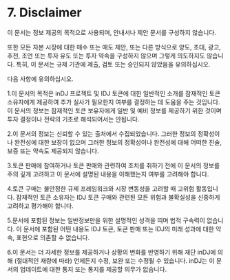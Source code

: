 # 7. Disclaimer

이 문서는 정보 제공의 목적으로 사용되며, 안내서나 제안 문서를 구성하지 않습니다.&#x20;

또한 모든 자본 시장에 대한 매수 또는 매도 제안, 또는 다른 방식으로 양도, 초대, 광고, 추천, 조언 또는 투자 유도 또는 투자 약속을 구성하지 않으며 그렇게 의도하지도 않습니다. 특히, 이 문서는 규제 기관에 제출, 검토 또는 승인되지 않았음을 유의하십시오.



다음 사항에 유의하십시오.

1.이 문서의 목적은 inDJ 프로젝트 및 IDJ 토큰에 대한 일반적인 소개를 잠재적인 토큰 소유자에게 제공하여 추가 실사가 필요한지 여부를 결정하는 데 도움을 주는 것입니다. 이 문서의 정보는 잠재적인 토큰 보유자에게 일반 및 예비 정보를 제공하기 위한 것이며 투자 결정이나 전략의 기초로 해석되어서는 안됩니다.

2.이 문서의 정보는 신뢰할 수 있는 출처에서 수집되었습니다. 그러한 정보의 정확성이나 완전성에 대한 보장이 없으며 그러한 정보의 정확성이나 완전성에 대해 어떠한 진술, 보증 또는 약속도 제공되지 않습니다.&#x20;

3.토큰 판매에 참여하거나 토큰 판매와 관련하여 조치를 취하기 전에 이 문서의 정보를 주의 깊게 고려하고 이 문서에 설명된 내용을 이해했는지 여부를 고려해야 합니다.&#x20;

4.토큰 구매는 불안정한 규제 프레임워크와 시장 변동성을 고려할 때 고위험 활동입니다. 잠재적인 토큰 소유자는 IDJ 토큰 구매와 관련된 모든 위험과 불확실성을 신중하게 고려하고 평가해야 합니다.&#x20;

5.문서에 포함된 정보는 일반정보만을 위한 설명적인 성격을 띠며 법적 구속력이 없습니다. 이 문서에 포함된 어떤 내용도 IDJ 토큰, 토큰 판매 또는 IDJ의 미래 성과에 대한 약속, 표현으로 의존할 수 없습니다.

6.이 문서는 더 자세한 정보를 제공하거나 상황의 변화를 반영하기 위해 재단 inDJ에 의해 (절대적인 재량에 따라) 언제든지 수정, 보완 또는 수정될 수 있습니다. inDJ는 이 문서의 업데이트에 대한 통지 또는 통지를 제공할 의무가 없습니다.&#x20;
